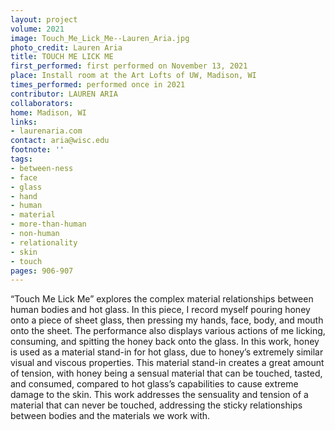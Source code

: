 ```yaml
---
layout: project
volume: 2021
image: Touch_Me_Lick_Me--Lauren_Aria.jpg
photo_credit: Lauren Aria
title: TOUCH ME LICK ME
first_performed: first performed on November 13, 2021
place: Install room at the Art Lofts of UW, Madison, WI
times_performed: performed once in 2021
contributor: LAUREN ARIA
collaborators:
home: Madison, WI
links:
- laurenaria.com
contact: aria@wisc.edu
footnote: ''
tags:
- between-ness
- face
- glass
- hand
- human
- material
- more-than-human
- non-human
- relationality
- skin
- touch
pages: 906-907
---
```


“Touch Me Lick Me” explores the complex material relationships between human bodies and hot glass. In this piece, I record myself pouring honey onto a piece of sheet glass, then pressing my hands, face, body, and mouth onto the sheet. The performance also displays various actions of me licking, consuming, and spitting the honey back onto the glass. In this work, honey is used as a material stand-in for hot glass, due to honey’s extremely similar visual and viscous properties. This material stand-in creates a great amount of tension, with honey being a sensual material that can be touched, tasted, and consumed, compared to hot glass’s capabilities to cause extreme damage to the skin. This work addresses the sensuality and tension of a material that can never be touched, addressing the sticky relationships between bodies and the materials we work with.
